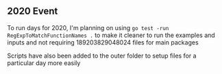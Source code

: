## 2020 Event

To run days for 2020, I'm planning on using `go test -run RegExpToMatchFunctionNames .` to make it cleaner to run the examples and inputs and not requiring 189203829048024 files for main packages

Scripts have also been added to the outer folder to setup files for a particular day more easily
